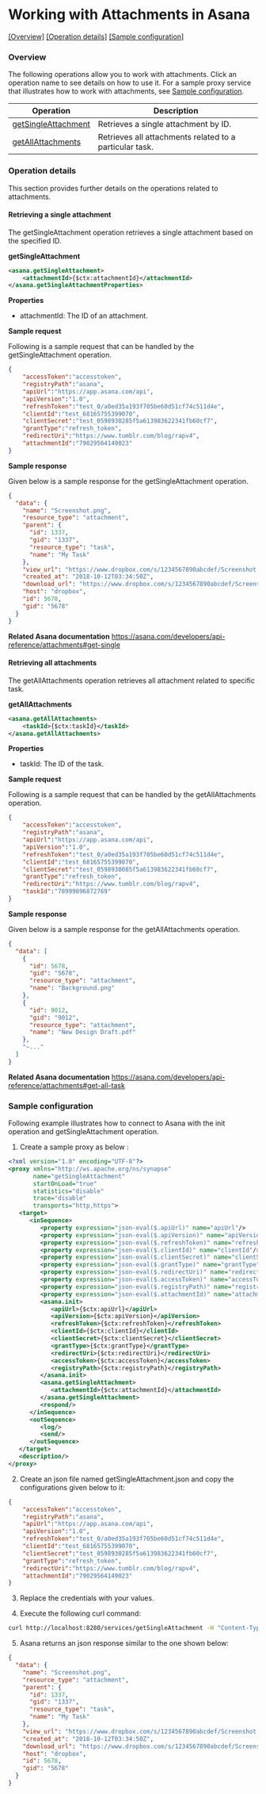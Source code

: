 # Working with Attachments in Asana

[[Overview]](#overview)  [[Operation details]](#operation-details)  [[Sample configuration]](#sample-configuration)

### Overview 

The following operations allow you to work with attachments. Click an operation name to see details on how to use it.
For a sample proxy service that illustrates how to work with attachments, see [Sample configuration](#sample-configuration).

| Operation        | Description |
| ------------- |-------------|
| [getSingleAttachment](#retrieving-a-single-attachment)    | Retrieves a single attachment by ID. |
| [getAllAttachments](#retrieving-all-attachments)      | Retrieves all attachments related to a particular task. |

### Operation details

This section provides further details on the operations related to attachments.

#### Retrieving a single attachment

The getSingleAttachment operation retrieves a single attachment based on the specified ID.

**getSingleAttachment**
```xml
<asana.getSingleAttachment>
    <attachmentId>{$ctx:attachmentId}</attachmentId>
</asana.getSingleAttachmentProperties>
```

**Properties**
* attachmentId: The ID of an attachment.

**Sample request**

Following is a sample request that can be handled by the getSingleAttachment operation.

```json
{
    "accessToken":"accesstoken",
    "registryPath":"asana",
    "apiUrl":"https://app.asana.com/api",
    "apiVersion":"1.0",
    "refreshToken":"test_0/a0ed35a193f705be60d51cf74c511d4e",
    "clientId":"test_68165755399070",
    "clientSecret":"test_0598930285f5a613983622341fb60cf7",
    "grantType":"refresh_token",
    "redirectUri":"https://www.tumblr.com/blog/rapv4",
    "attachmentId":"79029564149023"
}
```

**Sample response**

Given below is a sample response for the getSingleAttachment operation.

```json
{
  "data": {
    "name": "Screenshot.png",
    "resource_type": "attachment",
    "parent": {
      "id": 1337,
      "gid": "1337",
      "resource_type": "task",
      "name": "My Task"
    },
    "view_url": "https://www.dropbox.com/s/1234567890abcdef/Screenshot.png",
    "created_at": "2018-10-12T03:34:50Z",
    "download_url": "https://www.dropbox.com/s/1234567890abcdef/Screenshot.png?dl=1",
    "host": "dropbox",
    "id": 5678,
    "gid": "5678"
  }
}
```
**Related Asana documentation**
https://asana.com/developers/api-reference/attachments#get-single

#### Retrieving all attachments

The getAllAttachments operation retrieves all attachment related to specific task.

**getAllAttachments**
```xml
<asana.getAllAttachments>
    <taskId>{$ctx:taskId}</taskId>
</asana.getAllAttachments>
```

**Properties**
* taskId: The ID of the task.

**Sample request**

Following is a sample request that can be handled by the getAllAttachments operation.

```json
{
    "accessToken":"accesstoken",
    "registryPath":"asana",
    "apiUrl":"https://app.asana.com/api",
    "apiVersion":"1.0",
    "refreshToken":"test_0/a0ed35a193f705be60d51cf74c511d4e",
    "clientId":"test_68165755399070",
    "clientSecret":"test_0598930085f5a613983622341fb60cf7",
    "grantType":"refresh_token",
    "redirectUri":"https://www.tumblr.com/blog/rapv4",
    "taskId":"78999896872769"
}
```

**Sample response**

Given below is a sample response for the getAllAttachments operation.

```json
{
  "data": [
    {
      "id": 5678,
      "gid": "5678",
      "resource_type": "attachment",
      "name": "Background.png"
    },
    {
      "id": 9012,
      "gid": "9012",
      "resource_type": "attachment",
      "name": "New Design Draft.pdf"
    },
    "~..."
  ]
}
```
**Related Asana documentation**
https://asana.com/developers/api-reference/attachments#get-all-task

### Sample configuration

Following example illustrates how to connect to Asana with the init operation and getSingleAttachment operation.

1. Create a sample proxy as below :

```xml
<?xml version="1.0" encoding="UTF-8"?>
<proxy xmlns="http://ws.apache.org/ns/synapse"
       name="getSingleAttachment"
       startOnLoad="true"
       statistics="disable"
       trace="disable"
       transports="http,https">
   <target>
      <inSequence>
         <property expression="json-eval($.apiUrl)" name="apiUrl"/>
         <property expression="json-eval($.apiVersion)" name="apiVersion"/>
         <property expression="json-eval($.refreshToken)" name="refreshToken"/>
         <property expression="json-eval($.clientId)" name="clientId"/>
         <property expression="json-eval($.clientSecret)" name="clientSecret"/>
         <property expression="json-eval($.grantType)" name="grantType"/>
         <property expression="json-eval($.redirectUri)" name="redirectUri"/>
         <property expression="json-eval($.accessToken)" name="accessToken"/>
         <property expression="json-eval($.registryPath)" name="registryPath"/>
         <property expression="json-eval($.attachmentId)" name="attachmentId"/>
         <asana.init>
            <apiUrl>{$ctx:apiUrl}</apiUrl>
            <apiVersion>{$ctx:apiVersion}</apiVersion>
            <refreshToken>{$ctx:refreshToken}</refreshToken>
            <clientId>{$ctx:clientId}</clientId>
            <clientSecret>{$ctx:clientSecret}</clientSecret>
            <grantType>{$ctx:grantType}</grantType>
            <redirectUri>{$ctx:redirectUri}</redirectUri>
            <accessToken>{$ctx:accessToken}</accessToken>
            <registryPath>{$ctx:registryPath}</registryPath>
         </asana.init>
         <asana.getSingleAttachment>
            <attachmentId>{$ctx:attachmentId}</attachmentId>
         </asana.getSingleAttachment>
         <respond/>
      </inSequence>
      <outSequence>
         <log/>
         <send/>
      </outSequence>
   </target>
   <description/>
</proxy>
```
2. Create an json file named getSingleAttachment.json and copy the configurations given below to it:

```json
{
    "accessToken":"accesstoken",
    "registryPath":"asana",
    "apiUrl":"https://app.asana.com/api",
    "apiVersion":"1.0",
    "refreshToken":"test_0/a0ed35a193f705be60d51cf74c511d4e",
    "clientId":"test_68165755399070",
    "clientSecret":"test_0598930285f5a613983622341fb60cf7",
    "grantType":"refresh_token",
    "redirectUri":"https://www.tumblr.com/blog/rapv4",
    "attachmentId":"79029564149023"
}
```

3. Replace the credentials with your values.

4. Execute the following curl command:

```bash
curl http://localhost:8280/services/getSingleAttachment -H "Content-Type: application/json" -d @getSingleAttachment.json
```
5. Asana returns an json response similar to the one shown below:
 
```json
{
  "data": {
    "name": "Screenshot.png",
    "resource_type": "attachment",
    "parent": {
      "id": 1337,
      "gid": "1337",
      "resource_type": "task",
      "name": "My Task"
    },
    "view_url": "https://www.dropbox.com/s/1234567890abcdef/Screenshot.png",
    "created_at": "2018-10-12T03:34:50Z",
    "download_url": "https://www.dropbox.com/s/1234567890abcdef/Screenshot.png?dl=1",
    "host": "dropbox",
    "id": 5678,
    "gid": "5678"
  }
}
```